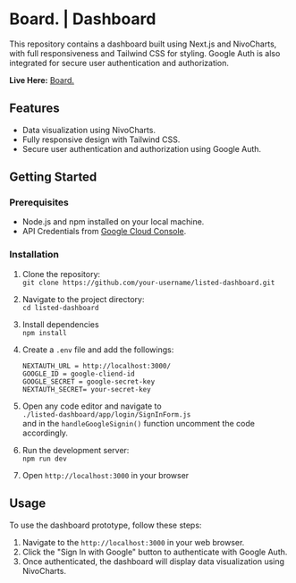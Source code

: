 
# Board. | Dashboard

This repository contains a dashboard built using Next.js and NivoCharts, with full responsiveness and Tailwind CSS for styling. Google Auth is also integrated for secure user authentication and authorization.

**Live Here:** [Board.](https://listeddashboard.vercel.app/)

## Features

- Data visualization using NivoCharts.
- Fully responsive design with Tailwind CSS.
- Secure user authentication and authorization using Google Auth.

## Getting Started

### Prerequisites
- Node.js and npm installed on your local machine.
- API Credentials from [Google Cloud Console](https://console.cloud.google.com/apis/dashboard).

### Installation

1. Clone the repository: <br>
   `git clone https://github.com/your-username/listed-dashboard.git`
2. Navigate to the project directory: <br>
   `cd listed-dashboard`
3. Install dependencies <br>
   `npm install`
4. Create a `.env` file and add the followings: <br>
   
    `NEXTAUTH_URL = http://localhost:3000/`<br>
    `GOOGLE_ID = google-cliend-id`<br>
    `GOOGLE_SECRET = google-secret-key`<br>
    `NEXTAUTH_SECRET= your-secret-key`
5. Open any code editor and navigate to <br>
    `./listed-dashboard/app/login/SignInForm.js` <br> and in the `handleGoogleSignin()` function uncomment the code accordingly.
6. Run the development server: <br>
    `npm run dev`
7. Open `http://localhost:3000` in your browser
   
## Usage
To use the dashboard prototype, follow these steps:
1. Navigate to the `http://localhost:3000` in your web browser.
2. Click the "Sign In with Google" button to authenticate with Google Auth.
3. Once authenticated, the dashboard will display data visualization using NivoCharts.

